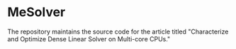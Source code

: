 # MeSolver
The repository maintains the source code for the article titled "Characterize and Optimize Dense Linear Solver on Multi-core CPUs."

